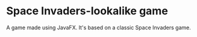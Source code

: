 
# Space Invaders-lookalike game

A game made using JavaFX. It's based on a classic Space Invaders game.